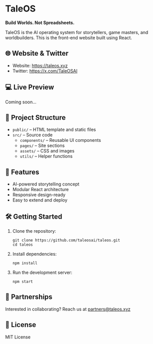 # TaleOS

**Build Worlds. Not Spreadsheets.**

TaleOS is the AI operating system for storytellers, game masters, and worldbuilders. This is the front-end website built using React.

## 🌐 Website & Twitter

- Website: https://taleos.xyz
- Twitter: https://x.com/TaleOSAI

## 💻 Live Preview
Coming soon...

## 📁 Project Structure

- `public/` – HTML template and static files
- `src/` – Source code
  - `components/` – Reusable UI components
  - `pages/` – Site sections
  - `assets/` – CSS and images
  - `utils/` – Helper functions

## 🚀 Features

- AI-powered storytelling concept
- Modular React architecture
- Responsive design-ready
- Easy to extend and deploy

## 🛠️ Getting Started

1. Clone the repository:
   ```
   git clone https://github.com/taleosai/taleos.git
   cd taleos
   ```

2. Install dependencies:
   ```
   npm install
   ```

3. Run the development server:
   ```
   npm start
   ```

## 🤝 Partnerships
Interested in collaborating? Reach us at [partners@taleos.xyz](mailto:partners@taleos.xyz)

## 📜 License
MIT License
